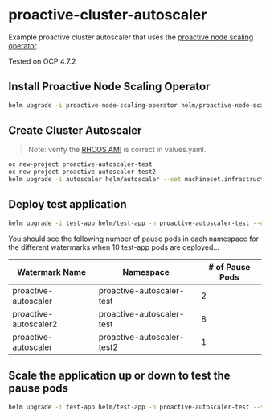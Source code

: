# proactive-cluster-autoscaler

Example proactive cluster autoscaler that uses the [proactive node scaling operator](https://github.com/redhat-cop/proactive-node-scaling-operator).

Tested on OCP 4.7.2

## Install Proactive Node Scaling Operator

```sh
helm upgrade -i proactive-node-scaling-operator helm/proactive-node-scaling-operator -n openshift-operators
```

## Create Cluster Autoscaler

> Note: verify the [RHCOS AMI](https://access.redhat.com/documentation/en-us/openshift_container_platform/4.7/html/installing/installing-on-aws#installation-aws-user-infra-rhcos-ami_installing-restricted-networks-aws) is correct in values.yaml.

```sh
oc new-project proactive-autoscaler-test
oc new-project proactive-autoscaler-test2
helm upgrade -i autoscaler helm/autoscaler --set machineset.infrastructure_id=$(oc get -o jsonpath='{.status.infrastructureName}{"\n"}' infrastructure cluster) -n proactive-autoscaler-test --create-namespace
```

## Deploy test application

```sh
helm upgrade -i test-app helm/test-app -n proactive-autoscaler-test --create-namespace --set replicaCount=10
```

You should see the following number of pause pods in each namespace for the different watermarks when 10 test-app pods are deployed...

| Watermark Name        | Namespace                  | # of Pause Pods |
| --------------------- | -------------------------- | --------------- |
| proactive-autoscaler  | proactive-autoscaler-test  | 2               |
| proactive-autoscaler2 | proactive-autoscaler-test  | 8               |
| proactive-autoscaler  | proactive-autoscaler-test2 | 1               |

## Scale the application up or down to test the pause pods

```sh
helm upgrade -i test-app helm/test-app -n proactive-autoscaler-test --set replicaCount=1
```
